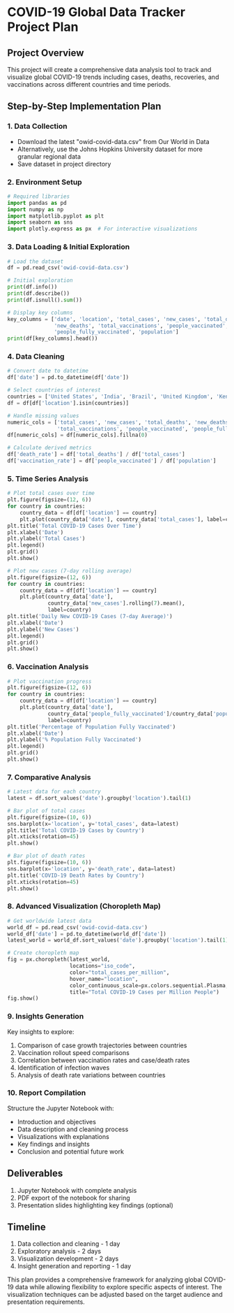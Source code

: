 # COVID-19 Global Data Tracker Project Plan

## Project Overview
This project will create a comprehensive data analysis tool to track and visualize global COVID-19 trends including cases, deaths, recoveries, and vaccinations across different countries and time periods.

## Step-by-Step Implementation Plan

### 1. Data Collection
- Download the latest "owid-covid-data.csv" from Our World in Data
- Alternatively, use the Johns Hopkins University dataset for more granular regional data
- Save dataset in project directory

### 2. Environment Setup
```python
# Required libraries
import pandas as pd
import numpy as np
import matplotlib.pyplot as plt
import seaborn as sns
import plotly.express as px  # For interactive visualizations
```

### 3. Data Loading & Initial Exploration
```python
# Load the dataset
df = pd.read_csv('owid-covid-data.csv')

# Initial exploration
print(df.info())
print(df.describe())
print(df.isnull().sum())

# Display key columns
key_columns = ['date', 'location', 'total_cases', 'new_cases', 'total_deaths', 
               'new_deaths', 'total_vaccinations', 'people_vaccinated', 
               'people_fully_vaccinated', 'population']
print(df[key_columns].head())
```

### 4. Data Cleaning
```python
# Convert date to datetime
df['date'] = pd.to_datetime(df['date'])

# Select countries of interest
countries = ['United States', 'India', 'Brazil', 'United Kingdom', 'Kenya', 'South Africa']
df = df[df['location'].isin(countries)]

# Handle missing values
numeric_cols = ['total_cases', 'new_cases', 'total_deaths', 'new_deaths', 
                'total_vaccinations', 'people_vaccinated', 'people_fully_vaccinated']
df[numeric_cols] = df[numeric_cols].fillna(0)

# Calculate derived metrics
df['death_rate'] = df['total_deaths'] / df['total_cases']
df['vaccination_rate'] = df['people_vaccinated'] / df['population']
```

### 5. Time Series Analysis
```python
# Plot total cases over time
plt.figure(figsize=(12, 6))
for country in countries:
    country_data = df[df['location'] == country]
    plt.plot(country_data['date'], country_data['total_cases'], label=country)
plt.title('Total COVID-19 Cases Over Time')
plt.xlabel('Date')
plt.ylabel('Total Cases')
plt.legend()
plt.grid()
plt.show()

# Plot new cases (7-day rolling average)
plt.figure(figsize=(12, 6))
for country in countries:
    country_data = df[df['location'] == country]
    plt.plot(country_data['date'], 
             country_data['new_cases'].rolling(7).mean(), 
             label=country)
plt.title('Daily New COVID-19 Cases (7-day Average)')
plt.xlabel('Date')
plt.ylabel('New Cases')
plt.legend()
plt.grid()
plt.show()
```

### 6. Vaccination Analysis
```python
# Plot vaccination progress
plt.figure(figsize=(12, 6))
for country in countries:
    country_data = df[df['location'] == country]
    plt.plot(country_data['date'], 
             country_data['people_fully_vaccinated']/country_data['population']*100, 
             label=country)
plt.title('Percentage of Population Fully Vaccinated')
plt.xlabel('Date')
plt.ylabel('% Population Fully Vaccinated')
plt.legend()
plt.grid()
plt.show()
```

### 7. Comparative Analysis
```python
# Latest data for each country
latest = df.sort_values('date').groupby('location').tail(1)

# Bar plot of total cases
plt.figure(figsize=(10, 6))
sns.barplot(x='location', y='total_cases', data=latest)
plt.title('Total COVID-19 Cases by Country')
plt.xticks(rotation=45)
plt.show()

# Bar plot of death rates
plt.figure(figsize=(10, 6))
sns.barplot(x='location', y='death_rate', data=latest)
plt.title('COVID-19 Death Rates by Country')
plt.xticks(rotation=45)
plt.show()
```

### 8. Advanced Visualization (Choropleth Map)
```python
# Get worldwide latest data
world_df = pd.read_csv('owid-covid-data.csv')
world_df['date'] = pd.to_datetime(world_df['date'])
latest_world = world_df.sort_values('date').groupby('location').tail(1)

# Create choropleth map
fig = px.choropleth(latest_world, 
                    locations="iso_code",
                    color="total_cases_per_million",
                    hover_name="location",
                    color_continuous_scale=px.colors.sequential.Plasma,
                    title="Total COVID-19 Cases per Million People")
fig.show()
```

### 9. Insights Generation
Key insights to explore:
1. Comparison of case growth trajectories between countries
2. Vaccination rollout speed comparisons
3. Correlation between vaccination rates and case/death rates
4. Identification of infection waves
5. Analysis of death rate variations between countries

### 10. Report Compilation
Structure the Jupyter Notebook with:
- Introduction and objectives
- Data description and cleaning process
- Visualizations with explanations
- Key findings and insights
- Conclusion and potential future work

## Deliverables
1. Jupyter Notebook with complete analysis
2. PDF export of the notebook for sharing
3. Presentation slides highlighting key findings (optional)

## Timeline
1. Data collection and cleaning - 1 day
2. Exploratory analysis - 2 days
3. Visualization development - 2 days
4. Insight generation and reporting - 1 day

This plan provides a comprehensive framework for analyzing global COVID-19 data while allowing flexibility to explore specific aspects of interest. The visualization techniques can be adjusted based on the target audience and presentation requirements.
